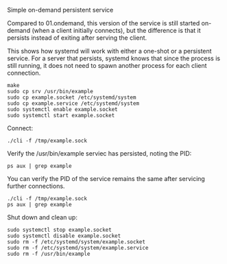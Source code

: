 Simple on-demand persistent service

Compared to 01.ondemand, this version of the service is still started
on-demand (when a client initially connects), but the difference is that
it persists instead of exiting after serving the client.

This shows how systemd will work with either a one-shot or a persistent
service. For a server that persists, systemd knows that since the process
is still running, it does not need to spawn another process for each client
connection.

    make
    sudo cp srv /usr/bin/example
    sudo cp example.socket /etc/systemd/system
    sudo cp example.service /etc/systemd/system
    sudo systemctl enable example.socket
    sudo systemctl start example.socket

Connect:

    ./cli -f /tmp/example.sock

Verify the /usr/bin/example serviec has persisted, noting the PID:

    ps aux | grep example

You can verify the PID of the service remains the same after servicing further
connections.

    ./cli -f /tmp/example.sock
    ps aux | grep example

Shut down and clean up:

    sudo systemctl stop example.socket 
    sudo systemctl disable example.socket 
    sudo rm -f /etc/systemd/system/example.socket 
    sudo rm -f /etc/systemd/system/example.service
    sudo rm -f /usr/bin/example
